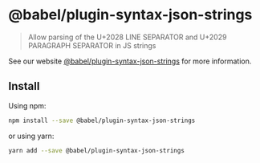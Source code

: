 # @babel/plugin-syntax-json-strings

> Allow parsing of the U+2028 LINE SEPARATOR and U+2029 PARAGRAPH SEPARATOR in JS strings

See our website [@babel/plugin-syntax-json-strings](https://babeljs.io/docs/en/next/babel-plugin-syntax-json-strings.html) for more information.

## Install

Using npm:

```sh
npm install --save @babel/plugin-syntax-json-strings
```

or using yarn:

```sh
yarn add --save @babel/plugin-syntax-json-strings
```
